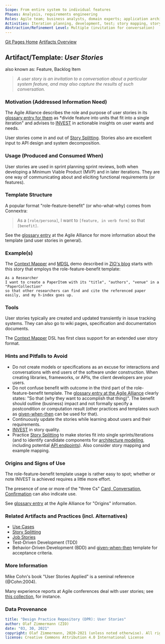 ```yaml
---
Scope: From entire system to individual features
Phases: Analysis, requirements engineering
Roles: Agile team; business analysts, domain experts; application architects
Activities: Iteration planning, development, test; story mapping, story splitting 
Abstraction/Refinement Level: Multiple (invitation for conversation)
---
```


[Git Pages Home](https://socadk.github.io/design-practice-repository)
[Artifacts Overview](https://socadk.github.io/design-practice-repository/artifact-templates)


Artifact/Template: *User Stories*
---------------------------------
also known as: Feature, Backlog Item

> *A user story is an invitation to a conversation about a particular system feature, and may also capture the results of such conversation.*

### Motivation (Addressed Information Need) 
The Agile Alliance describes the role and purpose of user stories in its [glossary entry for them](https://www.agilealliance.org/glossary/user-stories/) as *divide feature into units that fit into a single iteration" and advises to [INVEST](https://www.agilealliance.org/glossary/invest) in actionable insights on user wants and needs.

User stories come in and out of [Story Splitting](../activities/DPR-StorySplitting.md). Stories also are excellent input to API design and system decomposition. 


### Usage (Produced and Consumed When)
User stories are used in sprint planning sprint reviews, both when developing a Minimum Viable Product (MVP) and in later iterations. They are one way of communicating about and eliciting functional requirements (or features).


### Template Structure
A popular format "role-feature-benefit" (or who-what-why) comes from Connextra: 

> As a `[role/persona]`, I want to `[feature, in verb form]` so that `[benefit]`.

See the [glossary entry](https://www.agilealliance.org/glossary/user-story-template/) at the Agile Alliance for more information about the template (and user stories in general).


### Example(s)
The [Context Mapper](https://contextmapper.org/) and [MDSL](https://microservice-api-patterns.github.io/MDSL-Specification/) demo described in [ZIO's blog](https://ozimmer.ch/practices/2020/06/10/ICWEKeynoteAndDemo.html) starts with this story that employs the role-feature-benefit template:

```story
As a Researcher 
I want to create a PaperItem with its "title", "authors", "venue" in a "PaperCollection"
so that other researchers can find and cite the referenced paper easily, and my h-index goes up.
```


### Tools
User stories typically are created and updated transiently in issue tracking systems. They can also go to wiki pages, specification and documentation documents. 

The [Context Mapper](https://contextmapper.org/) DSL has first class support for an extended user story format. 


### Hints and Pitfalls to Avoid

* Do not create models or specifications as an excuse for interactions and conversations with end users of the software under construction. When creating libraries, frameworks, or APIs, the client developers are your users. 
* Do not confuse benefit with outcome in the third part of the role-feature-benefit template. The [glossary entry at the Agile Alliance](https://www.agilealliance.org/glossary/user-story-template/) clearly states: "So that (why they want to accomplish that thing)". The benefit should outline (business) impact and not formally specify a postcondition or computation result (other practices and templates such as [given-when-then](https://www.agilealliance.org/glossary/gwt/) can be used for that). 
* Continuously update the stories while learning about users and their requirements.
* [INVEST](https://www.agilealliance.org/glossary/invest) in story quality.
* Practice [Story Splitting](../activities/DPR-StorySplitting.md) to make stories fit into single sprints/iterations (and to identify candidate components for [architecture modeling](../activities/DPR-ArchitectureModeling.md), including potential [API endpoints](SDPR-CandidateEndpointList.md)). Also consider story mapping and example mapping.


### Origins and Signs of Use
The role-feature-benefit template usage is rather easy to spot; whether or note INVEST is achieved requires a little more effort.

The presence of one or more of the "three Cs" [Card, Conversation, Confirmation](https://www.agilealliance.org/glossary/three-cs) can also indicate use.

See [glossary entry](https://www.agilealliance.org/glossary/user-story-template/) at the Agile Alliance for "Origins" information.


### Related Artifacts and Practices (incl. Alternatives)

* [Use Cases](DPR-UseCase.md)
* [Story Splitting](../activities/DPR-StorySplitting.md)
* [Job Stories](https://jtbd.info/replacing-the-user-story-with-the-job-story-af7cdee10c27)
* Test-Driven Development (TDD) 
* Behavior-Driven Development (BDD) and [given-when-then](https://www.agilealliance.org/glossary/gwt) template for acceptance criteria.


### More Information
Mike Cohn's book "User Stories Applied" is a seminal reference (@Cohn:2004). 

Many experience reports at Agile conferences deal with user stories; see [this collection](https://www.agilealliance.org/?s=user+story), for instance.

### Data Provenance 

```yaml
title: "Design Practice Repository (DPR): User Stories"
author: Olaf Zimmermann (ZIO)
date: "03, 30, 2021"
copyright: Olaf Zimmermann, 2020-2021 (unless noted otherwise). All rights reserved.
license: Creative Commons Attribution 4.0 International License
```
